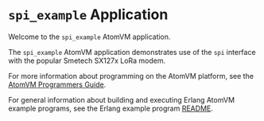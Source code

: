 # `spi_example` Application

Welcome to the `spi_example` AtomVM application.

The `spi_example` AtomVM application demonstrates use of the `spi` interface with the popular Smetech SX127x LoRa modem.

For more information about programming on the AtomVM platform, see the [AtomVM Programmers Guide](https://www.atomvm.net/doc/master/programmers-guide.html).

For general information about building and executing Erlang AtomVM example programs, see the Erlang example program [README](../README.md).
